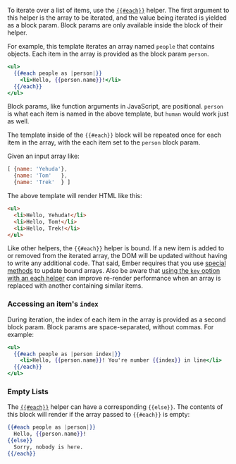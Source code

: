 To iterate over a list of items, use the [`{{#each}}`](http://emberjs.com/api/classes/Ember.Templates.helpers.html#method_each) helper. The first argument to this helper is the array to be iterated, and the value being iterated is yielded as a block param. Block params are only available inside the block of their helper.

For example, this template iterates an array named `people` that contains objects. Each item in the array is provided as the block param `person`.

```handlebars
<ul>
  {{#each people as |person|}}
    <li>Hello, {{person.name}}!</li>
  {{/each}}
</ul>
```

Block params, like function arguments in JavaScript, are positional. `person` is what each item is named in the above template, but `human` would work just as well.

The template inside of the `{{#each}}` block will be repeated once for each item in the array, with the each item set to the `person` block param.

Given an input array like:

```js
[ {name: 'Yehuda'},
  {name: 'Tom'   },
  {name: 'Trek'  } ]
```

The above template will render HTML like this:

```html
<ul>
  <li>Hello, Yehuda!</li>
  <li>Hello, Tom!</li>
  <li>Hello, Trek!</li>
</ul>
```

Like other helpers, the `{{#each}}` helper is bound. If a new item is added to or removed from the iterated array, the DOM will be updated without having to write any additional code. That said, Ember requires that you use [special methods](../../object-model/enumerables/#toc_use-of-observable-methods-and-properties) to update bound arrays. Also be aware that [using the `key` option with an each helper](http://emberjs.com/api/classes/Ember.Templates.helpers.html#toc_specifying-keys) can improve re-render performance when an array is replaced with another containing similar items.

### Accessing an item's `index`

During iteration, the index of each item in the array is provided as a second block param. Block params are space-separated, without commas. For example:

```handlebars
<ul>
  {{#each people as |person index|}}
    <li>Hello, {{person.name}}! You're number {{index}} in line</li>
  {{/each}}
</ul>
```

### Empty Lists

The [`{{#each}}`](http://emberjs.com/api/classes/Ember.Templates.helpers.html#method_each) helper can have a corresponding `{{else}}`. The contents of this block will render if the array passed to `{{#each}}` is empty:

```handlebars
{{#each people as |person|}}
  Hello, {{person.name}}!
{{else}}
  Sorry, nobody is here.
{{/each}}
```